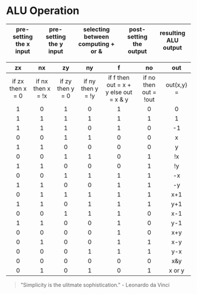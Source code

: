 # ALU Operation

| pre-setting the x input  | pre-setting the y input  | selecting between computing + or &  | post-setting the output  | resulting ALU output  |
|:-:|:-:|:-:|:-:|:-:|

| zx                | nx                 | zy                | ny                 | f  | no  | out  |
|:-:                |:-:                 |:-:                |:-:                 |:-: |:-:  |:-:   |
| if zx then x = 0  | if nx then x = !x  | if zy then y = 0  | if ny then y = !y  | if f then out = x + y else out = x & y  | if no then out = !out  | out(x,y) =  |
|         1         |          0         |        1          |          0         | 1 | 0 | 0   |
|         1         |          1         |        1          |          1         | 1 | 1 | 1   |
|         1         |          1         |        1          |          0         | 1 | 0 | -1  |
|         0         |          0         |        1          |          1         | 0 | 0 | x   |
|         1         |          1         |        0          |          0         | 0 | 0 | y   |
|         0         |          0         |        1          |          1         | 0 | 1 | !x  |
|         1         |          1         |        0          |          0         | 0 | 1 | !y  |
|         0         |          0         |        1          |          1         | 1 | 1 | -x  |
|         1         |          1         |        0          |          0         | 1 | 1 | -y  |
|         0         |          1         |        1          |          1         | 1 | 1 | x+1 |
|         1         |          1         |        0          |          1         | 1 | 1 | y+1 |
|         0         |          0         |        1          |          1         | 1 | 0 | x-1 |
|         1         |          1         |        0          |          0         | 1 | 0 | y-1 |
|         0         |          0         |        0          |          0         | 1 | 0 | x+y |
|         0         |          1         |        0          |          0         | 1 | 1 | x-y |
|         0         |          0         |        0          |          1         | 1 | 1 | y-x |
|         0         |          0         |        0          |          0         | 0 | 0 | x&y |
|         0         |          1         |        0          |          1         | 0 | 1 | x or y |

> "Simplicity is the ulitmate sophistication." - Leonardo da Vinci
